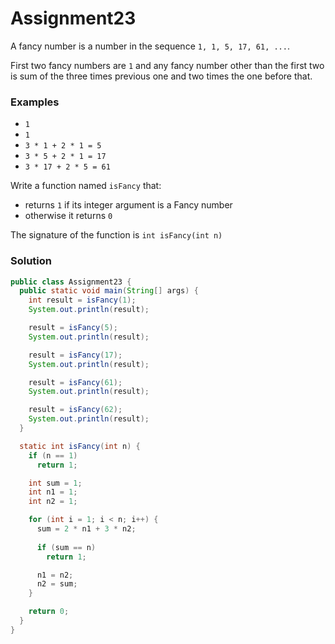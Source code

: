 # Assignment23

A fancy number is a number in the sequence `1, 1, 5, 17, 61, ...`.

First two fancy numbers are `1` and any fancy number other than the first two is sum of the three times previous one and two times the one before that.

### Examples

* `1`
* `1`
* `3 * 1 + 2 * 1 = 5`
* `3 * 5 + 2 * 1 = 17`
* `3 * 17 + 2 * 5 = 61`

Write a function named `isFancy` that:

* returns `1` if its integer argument is a Fancy number
* otherwise it returns `0`

The signature of the function is `int isFancy(int n)`

### Solution

```java
public class Assignment23 {
  public static void main(String[] args) {
    int result = isFancy(1);
    System.out.println(result);

    result = isFancy(5);
    System.out.println(result);

    result = isFancy(17);
    System.out.println(result);

    result = isFancy(61);
    System.out.println(result);

    result = isFancy(62);
    System.out.println(result);
  }

  static int isFancy(int n) {
    if (n == 1)
      return 1;

    int sum = 1;
    int n1 = 1;
    int n2 = 1;

    for (int i = 1; i < n; i++) {
      sum = 2 * n1 + 3 * n2;
      
      if (sum == n)
        return 1;

      n1 = n2;
      n2 = sum;
    }

    return 0;
  }
}
```
